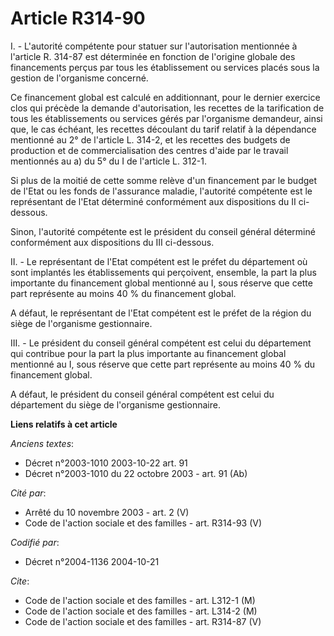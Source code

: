 # Article R314-90

I. - L'autorité compétente pour statuer sur l'autorisation mentionnée à l'article R. 314-87 est déterminée en fonction de
l'origine globale des financements perçus par tous les établissement ou services placés sous la gestion de l'organisme
concerné.

Ce financement global est calculé en additionnant, pour le dernier exercice clos qui précède la demande d'autorisation, les
recettes de la tarification de tous les établissements ou services gérés par l'organisme demandeur, ainsi que, le cas
échéant, les recettes découlant du tarif relatif à la dépendance mentionné au 2° de l'article L. 314-2, et les recettes des
budgets de production et de commercialisation des centres d'aide par le travail mentionnés au a) du 5° du I de l'article L.
312-1.

Si plus de la moitié de cette somme relève d'un financement par le budget de l'Etat ou les fonds de l'assurance maladie,
l'autorité compétente est le représentant de l'Etat déterminé conformément aux dispositions du II ci-dessous.

Sinon, l'autorité compétente est le président du conseil général déterminé conformément aux dispositions du III ci-dessous.

II. - Le représentant de l'Etat compétent est le préfet du département où sont implantés les établissements qui perçoivent,
ensemble, la part la plus importante du financement global mentionné au I, sous réserve que cette part représente au moins 40
% du financement global.

A défaut, le représentant de l'Etat compétent est le préfet de la région du siège de l'organisme gestionnaire.

III. - Le président du conseil général compétent est celui du département qui contribue pour la part la plus importante au
financement global mentionné au I, sous réserve que cette part représente au moins 40 % du financement global.

A défaut, le président du conseil général compétent est celui du département du siège de l'organisme gestionnaire.

**Liens relatifs à cet article**

_Anciens textes_:

  - Décret n°2003-1010 2003-10-22 art. 91
  - Décret n°2003-1010 du 22 octobre 2003 - art. 91 (Ab)

_Cité par_:

  - Arrêté du 10 novembre 2003 - art. 2 (V)
  - Code de l'action sociale et des familles - art. R314-93 (V)

_Codifié par_:

  - Décret n°2004-1136 2004-10-21

_Cite_:

  - Code de l'action sociale et des familles - art. L312-1 (M)
  - Code de l'action sociale et des familles - art. L314-2 (M)
  - Code de l'action sociale et des familles - art. R314-87 (V)
